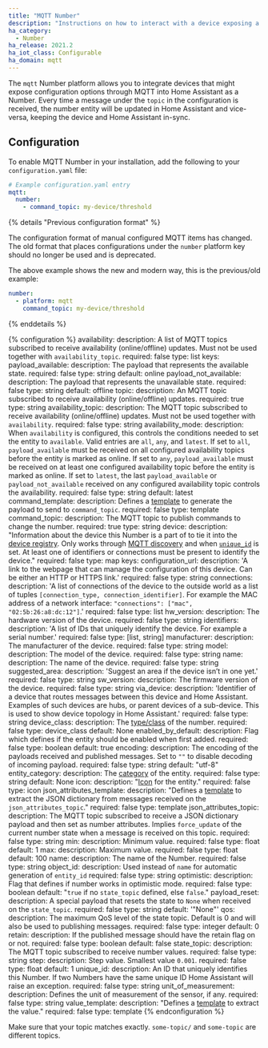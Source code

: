 ```yaml
---
title: "MQTT Number"
description: "Instructions on how to interact with a device exposing a Number through MQTT from within Home Assistant."
ha_category:
  - Number
ha_release: 2021.2
ha_iot_class: Configurable
ha_domain: mqtt
---
```


The `mqtt` Number platform allows you to integrate devices that might expose configuration options through MQTT into Home Assistant as a Number. Every time a message under the `topic` in the configuration is received, the number entity will be updated in Home Assistant and vice-versa, keeping the device and Home Assistant in-sync.

## Configuration

To enable MQTT Number in your installation, add the following to your `configuration.yaml` file:

```yaml
# Example configuration.yaml entry
mqtt:
  number:
    - command_topic: my-device/threshold
```
<a id='new_format'></a>

{% details "Previous configuration format" %}

The configuration format of manual configured MQTT items has changed.
The old format that places configurations under the `number` platform key
should no longer be used and is deprecated.

The above example shows the new and modern way,
this is the previous/old example:

```yaml
number:
  - platform: mqtt
    command_topic: my-device/threshold
```

{% enddetails %}

{% configuration %}
availability:
  description: A list of MQTT topics subscribed to receive availability (online/offline) updates. Must not be used together with `availability_topic`.
  required: false
  type: list
  keys:
    payload_available:
      description: The payload that represents the available state.
      required: false
      type: string
      default: online
    payload_not_available:
      description: The payload that represents the unavailable state.
      required: false
      type: string
      default: offline
    topic:
      description: An MQTT topic subscribed to receive availability (online/offline) updates.
      required: true
      type: string
availability_topic:
  description: The MQTT topic subscribed to receive availability (online/offline) updates. Must not be used together with `availability`.
  required: false
  type: string
availability_mode:
   description: When `availability` is configured, this controls the conditions needed to set the entity to `available`. Valid entries are `all`, `any`, and `latest`. If set to `all`, `payload_available` must be received on all configured availability topics before the entity is marked as online. If set to `any`, `payload_available` must be received on at least one configured availability topic before the entity is marked as online. If set to `latest`, the last `payload_available` or `payload_not_available` received on any configured availability topic controls the availability.
   required: false
   type: string
   default: latest
command_template:
  description: Defines a [template](/docs/configuration/templating/#processing-incoming-data) to generate the payload to send to `command_topic`.
  required: false
  type: template
command_topic:
  description: The MQTT topic to publish commands to change the number.
  required: true
  type: string
device:
  description: "Information about the device this Number is a part of to tie it into the [device registry](https://developers.home-assistant.io/docs/en/device_registry_index.html). Only works through [MQTT discovery](/docs/mqtt/discovery/) and when [`unique_id`](#unique_id) is set. At least one of identifiers or connections must be present to identify the device."
  required: false
  type: map
  keys:
    configuration_url:
      description: 'A link to the webpage that can manage the configuration of this device. Can be either an HTTP or HTTPS link.'
      required: false
      type: string
    connections:
      description: 'A list of connections of the device to the outside world as a list of tuples `[connection_type, connection_identifier]`. For example the MAC address of a network interface: `"connections": ["mac", "02:5b:26:a8:dc:12"]`.'
      required: false
      type: list
    hw_version:
      description: The hardware version of the device.
      required: false
      type: string
    identifiers:
      description: 'A list of IDs that uniquely identify the device. For example a serial number.'
      required: false
      type: [list, string]
    manufacturer:
      description: The manufacturer of the device.
      required: false
      type: string
    model:
      description: The model of the device.
      required: false
      type: string
    name:
      description: The name of the device.
      required: false
      type: string
    suggested_area:
      description: 'Suggest an area if the device isn’t in one yet.'
      required: false
      type: string
    sw_version:
      description: The firmware version of the device.
      required: false
      type: string
    via_device:
      description: 'Identifier of a device that routes messages between this device and Home Assistant. Examples of such devices are hubs, or parent devices of a sub-device. This is used to show device topology in Home Assistant.'
      required: false
      type: string
device_class:
  description: The [type/class](/integrations/number/#device-class) of the number.
  required: false
  type: device_class
  default: None
enabled_by_default:
  description: Flag which defines if the entity should be enabled when first added.
  required: false
  type: boolean
  default: true
encoding:
  description: The encoding of the payloads received and published messages. Set to `""` to disable decoding of incoming payload.
  required: false
  type: string
  default: "utf-8"
entity_category:
  description: The [category](https://developers.home-assistant.io/docs/core/entity#generic-properties) of the entity.
  required: false
  type: string
  default: None
icon:
  description: "[Icon](/docs/configuration/customizing-devices/#icon) for the entity."
  required: false
  type: icon
json_attributes_template:
  description: "Defines a [template](/docs/configuration/templating/#processing-incoming-data) to extract the JSON dictionary from messages received on the `json_attributes_topic`."
  required: false
  type: template
json_attributes_topic:
  description: The MQTT topic subscribed to receive a JSON dictionary payload and then set as number attributes. Implies `force_update` of the current number state when a message is received on this topic.
  required: false
  type: string
min:
  description: Minimum value.
  required: false
  type: float
  default: 1
max:
  description: Maximum value.
  required: false
  type: float
  default: 100
name:
  description: The name of the Number.
  required: false
  type: string
object_id:
  description: Used instead of `name` for automatic generation of `entity_id`
  required: false
  type: string
optimistic:
  description: Flag that defines if number works in optimistic mode.
  required: false
  type: boolean
  default: "`true` if no `state_topic` defined, else `false`."
payload_reset:
  description: A special payload that resets the state to `None` when received on the `state_topic`.
  required: false
  type: string
  default: '"None"'
qos:
  description: The maximum QoS level of the state topic. Default is 0 and will also be used to publishing messages.
  required: false
  type: integer
  default: 0
retain:
  description: If the published message should have the retain flag on or not.
  required: false
  type: boolean
  default: false
state_topic:
  description: The MQTT topic subscribed to receive number values.
  required: false
  type: string
step:
  description: Step value. Smallest value `0.001`.
  required: false
  type: float
  default: 1
unique_id:
  description: An ID that uniquely identifies this Number. If two Numbers have the same unique ID Home Assistant will raise an exception.
  required: false
  type: string
unit_of_measurement:
  description: Defines the unit of measurement of the sensor, if any.
  required: false
  type: string
value_template:
  description: "Defines a [template](/docs/configuration/templating/#processing-incoming-data) to extract the value."
  required: false
  type: template
{% endconfiguration %}

<div class='note warning'>

Make sure that your topic matches exactly. `some-topic/` and `some-topic` are different topics.

</div>

